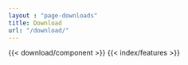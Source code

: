 ```yaml
---
layout : "page-downloads"
title: Download
url: "/download/"
---
```


{{< download/component >}}
{{< index/features >}}
